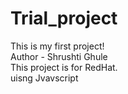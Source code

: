 # Trial_project
This is my first project!
<br>
Author - Shrushti Ghule
<br>
This project is for RedHat.
<br>
uisng Jvavscript
